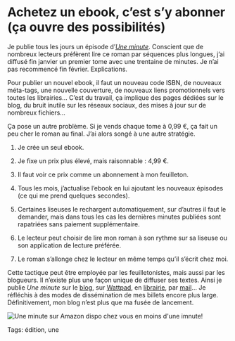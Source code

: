 # Achetez un ebook, c’est s’y abonner (ça ouvre des possibilités)

Je publie tous les jours un épisode d’[*Une minute*](http://blog.tcrouzet.com/une-minute/). Conscient que de nombreux lecteurs préfèrent lire ce roman par séquences plus longues, j’ai diffusé fin janvier un premier tome avec une trentaine de minutes. Je n’ai pas recommencé fin février. Explications.<span id="more-40034"></span>

Pour publier un nouvel ebook, il faut un nouveau code ISBN, de nouveaux méta-tags, une nouvelle couverture, de nouveaux liens promotionnels vers toutes les librairies… C’est du travail, ça implique des pages dédiées sur le blog, du bruit inutile sur les réseaux sociaux, des mises à jour sur de nombreux fichiers…

Ça pose un autre problème. Si je vends chaque tome à 0,99 €, ça fait un peu cher le roman au final. J’ai alors songé à une autre stratégie.

1. Je crée un seul ebook.

2. Je fixe un prix plus élevé, mais raisonnable : 4,99 €.

3. Il faut voir ce prix comme un abonnement à mon feuilleton.

4. Tous les mois, j’actualise l’ebook en lui ajoutant les nouveaux épisodes (ce qui me prend quelques secondes).

5. Certaines liseuses le rechargent automatiquement, sur d’autres il faut le demander, mais dans tous les cas les dernières minutes publiées sont rapatriées sans paiement supplémentaire.

6. Le lecteur peut choisir de lire mon roman à son rythme sur sa liseuse ou son application de lecture préférée.

7. Le roman s’allonge chez le lecteur en même temps qu’il s’écrit chez moi.

Cette tactique peut être employée par les feuilletonistes, mais aussi par les blogueurs. Il n’existe plus une façon unique de diffuser ses textes. Ainsi je publie *Une minute* sur le [blog](http://blog.tcrouzet.com/2015/01/01/versailles-france-2145/), sur [Wattpad](http://www.wattpad.com/story/29694130-1-minute), en [librairie](http://blog.tcrouzet.com/une-minute/?lib=1#lib), par [mail](http://blog.tcrouzet.com/abonnement-par-mail/)… Je réfléchis à des modes de dissémination de mes billets encore plus large. Définitivement, mon blog n’est plus que ma fusée de lancement.

![Une minute sur Amazon dispo chez vous en moins d'une imnute!](http://blog.tcrouzet.comhttps://tcrouzet.com/images_tc/2015/03/1minamz-600x204.jpg)



Tags: édition, une